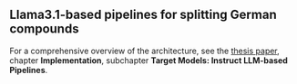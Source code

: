 ## Llama3.1-based pipelines for splitting German compounds

For a comprehensive overview of the architecture, see the
[thesis paper](../../../../papers/assessing_llm_based_pipelines_for_splitting_nominal_compounds_for_german.pdf), chapter **Implementation**, subchapter **Target Models: Instruct LLM-based Pipelines**.